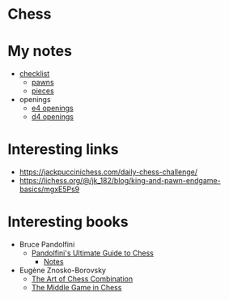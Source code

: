 Chess
=====

# My notes
* [checklist](https://github.com/3enoit3/chess/blob/main/checklist.md)
  * [pawns](https://github.com/3enoit3/chess/blob/main/pawns.md)
  * [pieces](https://github.com/3enoit3/chess/blob/main/pieces.md)
* openings
  * [e4 openings](https://github.com/3enoit3/chess/blob/main/e4_openings.md)
  * [d4 openings](https://github.com/3enoit3/chess/blob/main/d4_openings.md)

# Interesting links
* https://jackpuccinichess.com/daily-chess-challenge/
* https://lichess.org/@/jk_182/blog/king-and-pawn-endgame-basics/mgxE5Ps9

# Interesting books
* Bruce Pandolfini
  * [Pandolfini's Ultimate Guide to Chess](https://www.goodreads.com/book/show/360163.Pandolfini_s_Ultimate_Guide_to_Chess)
    * [Notes](https://github.com/3enoit3/chess/blob/main/Pandolfini_s_ultimate_guide_to_chess.md)
* Eugène Znosko-Borovsky
  * [The Art of Chess Combination](https://www.goodreads.com/book/show/85203.The_Art_of_Chess_Combination)
  * [The Middle Game in Chess](https://www.goodreads.com/book/show/1192212.The_Middle_Game_in_Chess)
